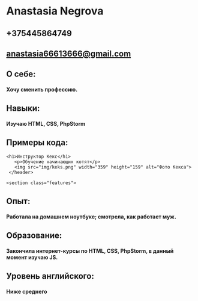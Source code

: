 # Anastasia Negrova
## +375445864749
## anastasia66613666@gmail.com
## О себе:
#### Хочу сменить профессию.
## Навыки:
#### Изучаю HTML, CSS, PhpStorm
## Примеры кода:
    <h1>Инструктор Кекс</h1>
       <p>Обучение начинающих котят</p>
       <img src="img/keks.png" width="359" height="159" alt="Фото Кекса">
     </header>
     
    <section class="features">
## Опыт:
#### Работала на домашнем ноутбуке; смотрела, как работает муж.
## Образование:
#### Закончила интернет-курсы по HTML, CSS, PhpStorm, в данный момент изучаю JS.
## Уровень английского:
#### Ниже среднего